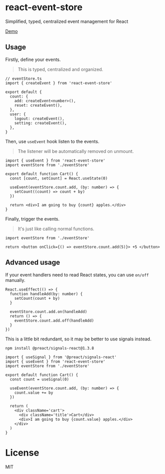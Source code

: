 # react-event-store

Simplified, typed, centralized event management for React

[Demo](https://unpkg.com/react-event-store/dist/index.html)

## Usage

Firstly, define your events.

> This is typed, centralized and organized.

```tsx
// eventStore.ts
import { createEvent } from 'react-event-store'

export default {
  count: {
    add: createEvent<number>(),
    reset: createEvent(),
  },
  user: {
    logout: createEvent(),
    setting: createEvent(),
  },
}
```

Then, use `useEvent` hook listen to the events.

> The listener will be automatically removed on unmount.

```tsx
import { useEvent } from 'react-event-store'
import eventStore from './eventStore'

export default function Cart() {
  const [count, setCount] = React.useState(0)

  useEvent(eventStore.count.add, (by: number) => {
    setCount((count) => count + by)
  })

  return <div>I am going to buy {count} apples.</div>
}
```

Finally, trigger the events.

> It's just like calling normal functions.

```tsx
import eventStore from './eventStore'

return <button onClick={() => eventStore.count.add(5)}> +5 </button>
```

## Advanced usage

If your event handlers need to read React states, you can use `on/off` manually.

```tsx
React.useEffect(() => {
  function handleAdd(by: number) {
    setCount(count + by)
  }

  eventStore.count.add.on(handleAdd)
  return () => {
    eventStore.count.add.off(handleAdd)
  }
})
```

This is a little bit redundant, so it may be better to use signals instead.

`npm install @preact/signals-react@1.3.8`

```tsx
import { useSignal } from '@preact/signals-react'
import { useEvent } from 'react-event-store'
import eventStore from './eventStore'

export default function Cart() {
  const count = useSignal(0)

  useEvent(eventStore.count.add, (by: number) => {
    count.value += by
  })

  return (
    <div className='cart'>
      <div className='title'>Cart</div>
      <div>I am going to buy {count.value} apples.</div>
    </div>
  )
}
```

# License

MIT
